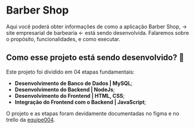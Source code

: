 # Barber Shop

Aqui você poderá obter informações de como a aplicação Barber Shop, → site empresarial de barbearia ← está sendo desenvolvida. Falaremos sobre o propósito, funcionalidades, e como executar.

## Como esse projeto está sendo desenvolvido? 🏁

Este projeto foi dividido em 04 etapas fundamentais:

* **Desenvolvimento de Banco de Dados | MySQL**;
* **Desenvolvimento do Backend | NodeJs**;
* **Desenvolvimento do Frontend | HTML, CSS**;
* **Integração do Frontend com o Backend | JavaScript**;

O projeto e as etapas foram devidamente documentadas no figma e no trello da [equipe004](https://trello.com/b/6cucpZSy/barber-shop-equipe-004).